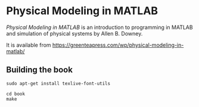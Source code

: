 # Physical Modeling in MATLAB

*Physical Modeling in MATLAB* is an introduction to programming in MATLAB and simulation of physical systems by Allen B. Downey.

It is available from https://greenteapress.com/wp/physical-modeling-in-matlab/

## Building the book

```
sudo apt-get install texlive-font-utils
```

```
cd book
make
```